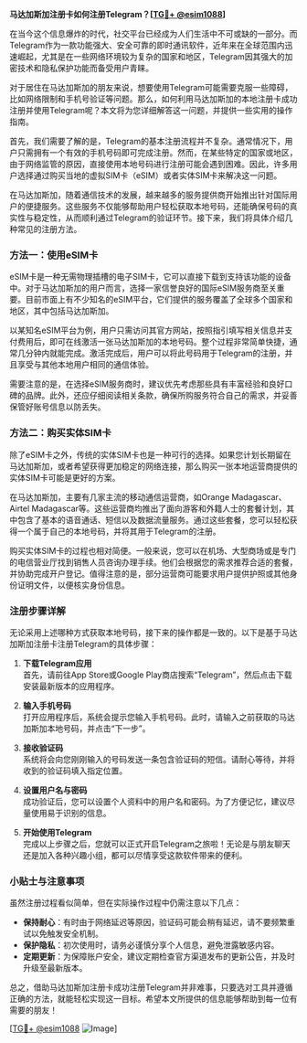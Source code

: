 **马达加斯加注册卡如何注册Telegram？[[TG💪+ @esim1088](https://t.me/s/esim1088)]**

在当今这个信息爆炸的时代，社交平台已经成为人们生活中不可或缺的一部分。而Telegram作为一款功能强大、安全可靠的即时通讯软件，近年来在全球范围内迅速崛起，尤其是在一些网络环境较为复杂的国家和地区，Telegram因其强大的加密技术和隐私保护功能而备受用户青睐。

对于居住在马达加斯加的朋友来说，想要使用Telegram可能需要克服一些障碍，比如网络限制和手机号验证等问题。那么，如何利用马达加斯加的本地注册卡成功注册并使用Telegram呢？本文将为您详细解答这一问题，并提供一些实用的操作指南。

首先，我们需要了解的是，Telegram的基本注册流程并不复杂。通常情况下，用户只需拥有一个有效的手机号码即可完成注册。然而，在某些特定的国家或地区，由于网络监管的原因，直接使用本地号码进行注册可能会遇到困难。因此，许多用户选择通过购买当地的虚拟SIM卡（eSIM）或者实体SIM卡来解决这一问题。

在马达加斯加，随着通信技术的发展，越来越多的服务提供商开始推出针对国际用户的便捷服务。这些服务不仅能够帮助用户轻松获取本地号码，还能确保号码的真实性与稳定性，从而顺利通过Telegram的验证环节。接下来，我们将具体介绍几种常见的注册方法。

### 方法一：使用eSIM卡

eSIM卡是一种无需物理插槽的电子SIM卡，它可以直接下载到支持该功能的设备中。对于马达加斯加的用户而言，选择一家信誉良好的国际eSIM服务商至关重要。目前市面上有不少知名的eSIM平台，它们提供的服务覆盖了全球多个国家和地区，其中包括马达加斯加。

以某知名eSIM平台为例，用户只需访问其官方网站，按照指引填写相关信息并支付费用后，即可在线激活一张马达加斯加的本地号码。整个过程非常简单快捷，通常几分钟内就能完成。激活完成后，用户可以将此号码用于Telegram的注册，并且享受与其他本地用户相同的通信体验。

需要注意的是，在选择eSIM服务商时，建议优先考虑那些具有丰富经验和良好口碑的品牌。此外，还应仔细阅读相关条款，确保所购服务符合自己的需求，并妥善保管好账号信息以防丢失。

### 方法二：购买实体SIM卡

除了eSIM卡之外，传统的实体SIM卡也是一种可行的选择。如果您计划长期留在马达加斯加，或者希望获得更加稳定的网络连接，那么购买一张本地运营商提供的实体SIM卡可能是更好的方案。

在马达加斯加，主要有几家主流的移动通信运营商，如Orange Madagascar、Airtel Madagascar等。这些运营商均推出了面向游客和外籍人士的套餐计划，其中包含了基本的语音通话、短信以及数据流量服务。通过这些套餐，您可以轻松获得一个属于自己的本地号码，并将其用于Telegram的注册。

购买实体SIM卡的过程也相对简便。一般来说，您可以在机场、大型商场或是专门的电信营业厅找到销售人员咨询办理手续。他们会根据您的需求推荐合适的套餐，并协助完成开户登记。值得注意的是，部分运营商可能要求用户提供护照或其他身份证明文件，以便核实身份信息。

### 注册步骤详解

无论采用上述哪种方式获取本地号码，接下来的操作都是一致的。以下是基于马达加斯加注册卡注册Telegram的具体步骤：

1. **下载Telegram应用**  
   首先，请前往App Store或Google Play商店搜索“Telegram”，然后点击下载安装最新版本的应用程序。

2. **输入手机号码**  
   打开应用程序后，系统会提示您输入手机号码。此时，请输入之前获取的马达加斯加本地号码，并点击“下一步”。

3. **接收验证码**  
   系统将会向您刚刚输入的号码发送一条包含验证码的短信。请耐心等待，并将收到的验证码填入指定位置。

4. **设置用户名与密码**  
   成功验证后，您可以设置个人资料中的用户名和密码。为了方便记忆，建议尽量使用易于识别的信息。

5. **开始使用Telegram**  
   完成以上步骤之后，您就可以正式开启Telegram之旅啦！无论是与朋友聊天还是加入各种兴趣小组，都可以尽情享受这款软件带来的便利。

### 小贴士与注意事项

虽然注册过程看似简单，但在实际操作过程中仍需注意以下几点：

- **保持耐心**：有时由于网络延迟等原因，验证码可能会稍有延迟，请不要频繁重试以免触发安全机制。
- **保护隐私**：初次使用时，请务必谨慎分享个人信息，避免泄露敏感内容。
- **定期更新**：为保障账户安全，建议定期检查官方渠道发布的更新公告，并及时升级至最新版本。

总之，借助马达加斯加注册卡成功注册Telegram并非难事，只要选对工具并遵循正确的方法，就能轻松实现这一目标。希望本文所提供的信息能够帮助到每一位有需要的朋友！

[[TG💪+ @esim1088](https://t.me/s/esim1088) ![Image](https://i.postimg.cc/4NQfJmqS/Snipaste-2025-05-13-00-14-12.png)]